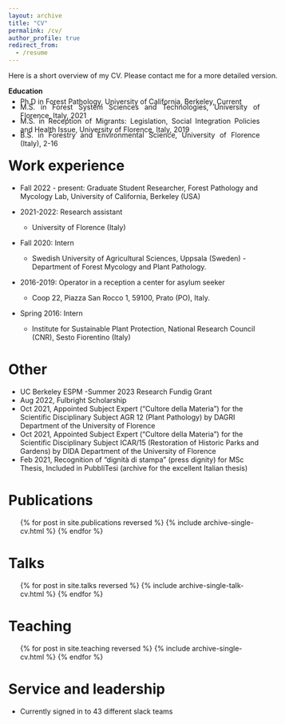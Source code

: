 ```yaml
---
layout: archive
title: "CV"
permalink: /cv/
author_profile: true
redirect_from:
  - /resume
---
```


<p style="font-size:14px;width:600px;text-align:justify">Here is a short overview of my CV. Please contact me for a more detailed version.</p>


<div>
<b>Education</b>
<ul>
<li style="margin-bottom:-20px;margin-top:-10px;"><p style="font-size:14px;text-align:justify">Ph.D in Forest Pathology, University of California, Berkeley, Current</p></li>
<li style="margin-bottom:-20px;"><p style="font-size:14px;text-align:justify">M.S. in Forest System Sciences and Technologies, University of Florence, Italy, 2021</p></li>
<li style="margin-bottom:-20px;"><p style="font-size:14px;text-align:justify">M.S. in Reception of Migrants: Legislation, Social Integration Policies and Health Issue, University of Florence, Italy, 2019</p></li>
<li style="margin-bottom:-20px;"><p style="font-size:14px;text-align:justify">B.S. in Forestry and Environmental Science, University of Florence (Italy), 2-16</p></li>
</ul>
</div>

Work experience
======
* Fall 2022 - present: Graduate Student Researcher, Forest Pathology and Mycology Lab, University of California, Berkeley (USA)

* 2021-2022: Research assistant
  * University of Florence (Italy)
 
* Fall 2020: Intern 
  * Swedish University of Agricultural Sciences, Uppsala (Sweden) -  Department of Forest Mycology and Plant Pathology.

* 2016-2019: Operator in a reception a center for asylum seeker
  * Coop 22, Piazza San Rocco 1, 59100, Prato (PO), Italy.

* Spring 2016: Intern
  * Institute for Sustainable Plant Protection, National Research Council (CNR), Sesto Fiorentino (Italy)
  
Other
======
* UC Berkeley ESPM -Summer 2023 Research Fundig Grant 
* Aug 2022, Fulbright Scholarship
* Oct 2021, Appointed Subject Expert (“Cultore della Materia”) for the Scientific Disciplinary Subject AGR 12 (Plant
Pathology) by DAGRI Department of the University of Florence
* Oct 2021, Appointed Subject Expert (“Cultore della Materia”) for the Scientific Disciplinary Subject ICAR/15 (Restoration
of Historic Parks and Gardens) by DIDA Department of the University of Florence
* Feb 2021, Recognition of “dignità di stampa” (press dignity) for MSc Thesis, Included in PubbliTesi (archive for the
excellent Italian thesis)
  

Publications
======
  <ul>{% for post in site.publications reversed %}
    {% include archive-single-cv.html %}
  {% endfor %}</ul>
  
Talks
======
  <ul>{% for post in site.talks reversed %}
    {% include archive-single-talk-cv.html  %}
  {% endfor %}</ul>
  
Teaching
======
  <ul>{% for post in site.teaching reversed %}
    {% include archive-single-cv.html %}
  {% endfor %}</ul>
  
Service and leadership
======
* Currently signed in to 43 different slack teams
